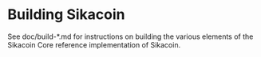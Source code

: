 Building Sikacoin
================

See doc/build-*.md for instructions on building the various
elements of the Sikacoin Core reference implementation of Sikacoin.
